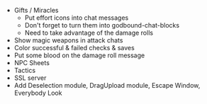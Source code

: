 * Gifts / Miracles
  * Put effort icons into chat messages
  * Don't forget to turn them into godbound-chat-blocks
  * Need to take advantage of the damage rolls
* Show magic weapons in attack chats
* Color successful & failed checks & saves
* Put some blood on the damage roll message
* NPC Sheets
* Tactics
* SSL server
* Add Deselection module, DragUpload module, Escape Window, Everybody Look
